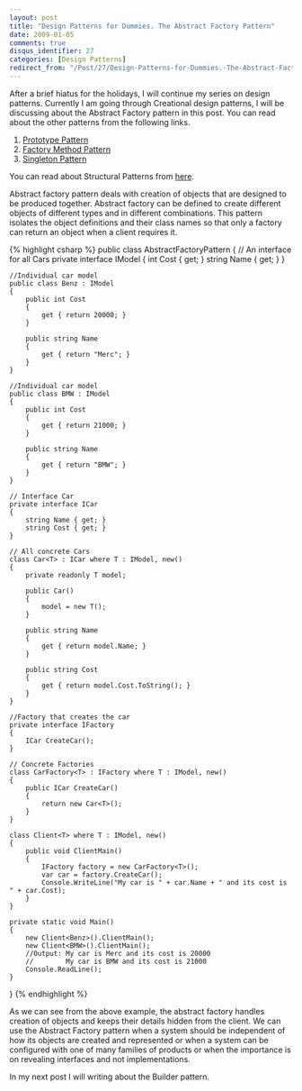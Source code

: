 ```yaml
---
layout: post
title: "Design Patterns for Dummies. The Abstract Factory Pattern"
date: 2009-01-05
comments: true
disqus_identifier: 27
categories: [Design Patterns]
redirect_from: "/Post/27/Design-Patterns-for-Dummies.-The-Abstract-Factory-Pattern.aspx/"
---
```

After a brief hiatus for the holidays, I will continue my series on
design patterns. Currently I am going through Creational design
patterns, I will be discussing about the Abstract Factory pattern in
this post. You can read about the other patterns from the following
links.
<!--more-->
1.  [Prototype
    Pattern](/2008/12/15/Design-Patterns-For-Dummies.-The-Prototype-Pattern/)
2.  [Factory Method
    Pattern](/2008/12/18/Design-Patterns-For-Dummies.-The-Factory-Method-Pattern/)
3.  [Singleton
    Pattern](/2008/12/22/Design-Patterns-for-Dummies.-The-Singleton-Pattern/)

You can read about Structural Patterns from
[here](/2008/12/15/Structural-Design-Patterns/).

Abstract factory pattern deals with creation of objects that are
designed to be produced together. Abstract factory can be defined to
create different objects of different types and in different
combinations. This pattern isolates the object definitions and their
class names so that only a factory can return an object when a client
requires it.

{% highlight csharp %}
public class AbstractFactoryPattern
{
    // An interface for all Cars
    private interface IModel
    {
        int Cost { get; }
        string Name { get; }
    }

    //Individual car model
    public class Benz : IModel
    {
        public int Cost
        {
            get { return 20000; }
        }

        public string Name
        {
            get { return "Merc"; }
        }
    }

    //Individual car model
    public class BMW : IModel
    {
        public int Cost
        {
            get { return 21000; }
        }

        public string Name
        {
            get { return "BMW"; }
        }
    }

    // Interface Car
    private interface ICar
    {
        string Name { get; }
        string Cost { get; }
    }

    // All concrete Cars
    class Car<T> : ICar where T : IModel, new()
    {
        private readonly T model;

        public Car()
        {
            model = new T();
        }

        public string Name
        {
            get { return model.Name; }
        }

        public string Cost
        {
            get { return model.Cost.ToString(); }
        }
    }

    //Factory that creates the car
    private interface IFactory
    {
        ICar CreateCar();
    }

    // Concrete Factories
    class CarFactory<T> : IFactory where T : IModel, new()
    {
        public ICar CreateCar()
        {
            return new Car<T>();
        }
    }

    class Client<T> where T : IModel, new()
    {
        public void ClientMain()
        {
            IFactory factory = new CarFactory<T>();
            var car = factory.CreateCar();
            Console.WriteLine("My car is " + car.Name + " and its cost is " + car.Cost);
        }
    }

    private static void Main()
    {
        new Client<Benz>().ClientMain();
        new Client<BMW>().ClientMain();
        //Output: My car is Merc and its cost is 20000
        //        My car is BMW and its cost is 21000
        Console.ReadLine();
    }
}
{% endhighlight %}

As we can see from the above example, the abstract factory handles
creation of objects and keeps their details hidden from the client. We
can use the Abstract Factory pattern when a system should be independent
of how its objects are created and represented or when a system can be
configured with one of many families of products or when the importance
is on revealing interfaces and not implementations.

In my next post I will writing about the Builder pattern.

